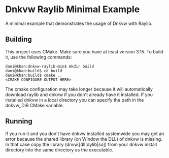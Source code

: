 # Dnkvw Raylib Minimal Example

A minimal example that demonstrates the usage of Dnkvw with Raylib.

## Building

This project uses CMake. Make sure you have at least version 3.15.
To build it, use the following commands:
```console
dani@khan:dnkvw-raylib-min$ mkdir build
dani@khan:build$ cd build
dani@khan:build$ cmake ..
<CMAKE CONFIGURE OUTPUT HERE>
```

The cmake configuration may take longer because it will automatically download raylib and dnkvw if you don't already have it installed.
If you installed dnkvw in a local directory you can specify the path in the dnkvw_DIR CMake variable.

## Running

If you run it and you don't have dnkvw installed systemwide you may get an error because the shared library (on Window the DLL) of dnkvw is missing.
In that case copy the library (dnvw.\[dll|dylib|so\]) from your dnkvw install directory into the same directory as the executable.
